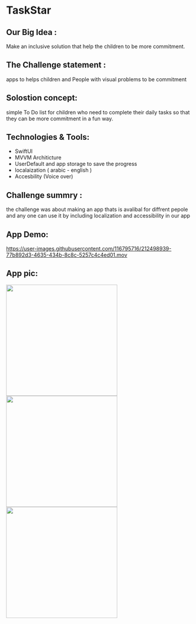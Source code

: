 # TaskStar
## Our Big Idea :
Make an inclusive solution that help the children to be more commitment.
## The Challenge statement :
 apps to helps children and People with visual problems to be commitment
## Solostion concept:
simple To Do list for children who need to complete their daily tasks so that they can be more commitment in a fun way.
## Technologies & Tools:
- SwiftUI
- MVVM Architicture
- UserDefault and app storage to save the progress 
- localaization ( arabic - english )
- Accesbility (Voice over)
## Challenge summry :
the challenge was about making an app thats is avalibal for diffrent  pepole 
and any one can use it by including localization and accessibility in our app
## App Demo:
https://user-images.githubusercontent.com/116795716/212498939-77b892d3-4635-434b-8c8c-5257c4c4ed01.mov
## App pic:
<div>
<img src="https://user-images.githubusercontent.com/116795716/212497659-1e45e2ca-654e-45e9-888a-7d1a1518f6dc.png" width ="300">
<img src="https://user-images.githubusercontent.com/116795716/212497552-dc94473e-eb5f-4c59-8e05-e34453363120.png" width ="300" >
<img src="https://user-images.githubusercontent.com/116795716/212497746-59c997ce-c401-4590-b6e2-748a5b5bed8c.png" width ="300" >
</div>
